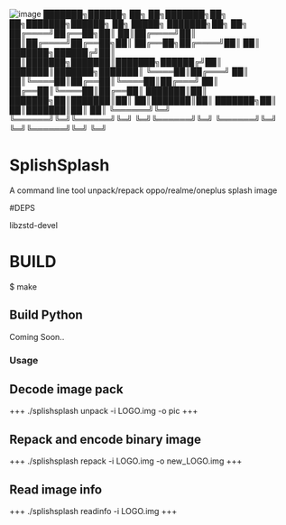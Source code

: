 ![image](https://user-images.githubusercontent.com/51775887/206725042-986b0483-e73e-469a-a7f5-c5cae493fd62.png)
███████╗██████╗ ██╗     ██╗███████╗██╗  ██╗███████╗██████╗ ██╗      █████╗ ███████╗██╗  ██╗
██╔════╝██╔══██╗██║     ██║██╔════╝██║  ██║██╔════╝██╔══██╗██║     ██╔══██╗██╔════╝██║  ██║
███████╗██████╔╝██║     ██║███████╗███████║███████╗██████╔╝██║     ███████║███████╗███████║
╚════██║██╔═══╝ ██║     ██║╚════██║██╔══██║╚════██║██╔═══╝ ██║     ██╔══██║╚════██║██╔══██║
███████║██║     ███████╗██║███████║██║  ██║███████║██║     ███████╗██║  ██║███████║██║  ██║
╚══════╝╚═╝     ╚══════╝╚═╝╚══════╝╚═╝  ╚═╝╚══════╝╚═╝     ╚══════╝╚═╝  ╚═╝╚══════╝╚═╝  ╚═╝
# SplishSplash
A command line tool unpack/repack oppo/realme/oneplus splash image

#DEPS

libzstd-devel

# BUILD
$ make

## Build Python
Coming Soon..

### Usage
## Decode image pack
+++
./splishsplash unpack -i LOGO.img -o pic
+++
    
## Repack and encode binary image
+++
./splishsplash repack -i LOGO.img -o new_LOGO.img
+++

## Read image info
+++
./splishsplash readinfo -i LOGO.img
+++
